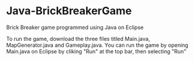 # Java-BrickBreakerGame

Brick Breaker game programmed using Java on Eclipse

To run the game, download the three files titled Main.java, MapGenerator.java and Gameplay.java. You can run the game by opening Main.java on Eclipse by cliking "Run" at the top bar, then selecting "Run"

